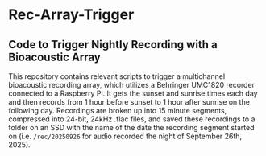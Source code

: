 # Rec-Array-Trigger
## Code to Trigger Nightly Recording with a Bioacoustic Array

This repository contains relevant scripts to trigger a multichannel bioacoustic recording array,
which utilizes a Behringer UMC1820 recorder connected to a Raspberry Pi. It gets the sunset and 
sunrise times each day and then records from 1 hour before sunset to 1 hour after sunrise on the 
following day. Recordings are broken up into 15 minute segments, compressed into 24-bit, 24kHz .flac files, 
and saved these recordings to a folder on an SSD with the name of the date the recording segment started on 
(i.e. `/rec/20250926` for audio recorded the night of September 26th, 2025).
